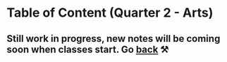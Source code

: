 # Table of Content (Quarter 2 - Arts)

## Still work in progress, new notes will be coming soon when classes start. Go [back](./index.md) ⚒️